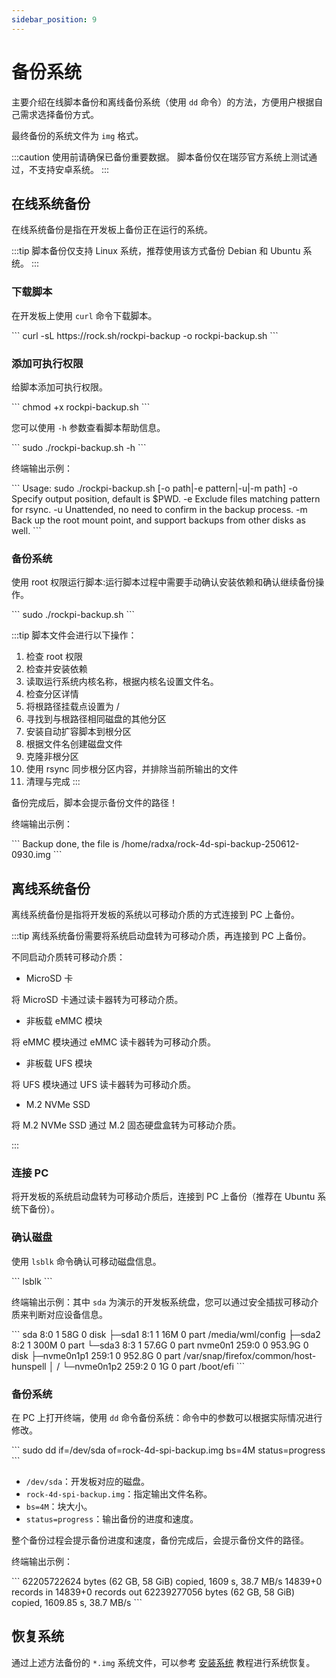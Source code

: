 ```yaml
---
sidebar_position: 9
---
```


# 备份系统

主要介绍在线脚本备份和离线备份系统（使用 `dd` 命令）的方法，方便用户根据自己需求选择备份方式。

最终备份的系统文件为 `img` 格式。

:::caution
使用前请确保已备份重要数据。
脚本备份仅在瑞莎官方系统上测试通过，不支持安卓系统。
:::

## 在线系统备份

在线系统备份是指在开发板上备份正在运行的系统。

:::tip
脚本备份仅支持 Linux 系统，推荐使用该方式备份 Debian 和 Ubuntu 系统。
:::

### 下载脚本

在开发板上使用 `curl` 命令下载脚本。

<NewCodeBlock tip="radxa@radxa-4d$" type="device">
```
curl -sL https://rock.sh/rockpi-backup -o rockpi-backup.sh
```
</NewCodeBlock>

### 添加可执行权限

给脚本添加可执行权限。

<NewCodeBlock tip="radxa@radxa-4d$" type="device">
```
chmod +x rockpi-backup.sh
```
</NewCodeBlock>

您可以使用 `-h` 参数查看脚本帮助信息。

<NewCodeBlock tip="radxa@radxa-4d$" type="device">
```
sudo ./rockpi-backup.sh -h
```
</NewCodeBlock>

终端输出示例：

<NewCodeBlock tip="radxa@radxa-4d$" type="device">
```
Usage:
  sudo ./rockpi-backup.sh [-o path|-e pattern|-u|-m path]
    -o Specify output position, default is $PWD.
    -e Exclude files matching pattern for rsync.
    -u Unattended, no need to confirm in the backup process.
    -m Back up the root mount point, and support backups from other disks as well.
```
</NewCodeBlock>

### 备份系统

使用 root 权限运行脚本:运行脚本过程中需要手动确认安装依赖和确认继续备份操作。

<NewCodeBlock tip="radxa@radxa-4d$" type="device">
```
sudo ./rockpi-backup.sh
```
</NewCodeBlock>

:::tip
脚本文件会进行以下操作：

1. 检查 root 权限
2. 检查并安装依赖
3. 读取运行系统内核名称，根据内核名设置文件名。
4. 检查分区详情
5. 将根路径挂载点设置为 /
6. 寻找到与根路径相同磁盘的其他分区
7. 安装自动扩容脚本到根分区
8. 根据文件名创建磁盘文件
9. 克隆非根分区
10. 使用 rsync 同步根分区内容，并排除当前所输出的文件
11. 清理与完成
    :::

备份完成后，脚本会提示备份文件的路径！

终端输出示例：

<NewCodeBlock tip="radxa@radxa-4d$" type="device">
```
Backup done, the file is /home/radxa/rock-4d-spi-backup-250612-0930.img
```
</NewCodeBlock>

## 离线系统备份

离线系统备份是指将开发板的系统以可移动介质的方式连接到 PC 上备份。

:::tip
离线系统备份需要将系统启动盘转为可移动介质，再连接到 PC 上备份。

不同启动介质转可移动介质：

- MicroSD 卡

将 MicroSD 卡通过读卡器转为可移动介质。

- 非板载 eMMC 模块

将 eMMC 模块通过 eMMC 读卡器转为可移动介质。

- 非板载 UFS 模块

将 UFS 模块通过 UFS 读卡器转为可移动介质。

- M.2 NVMe SSD

将 M.2 NVMe SSD 通过 M.2 固态硬盘盒转为可移动介质。

:::

### 连接 PC

将开发板的系统启动盘转为可移动介质后，连接到 PC 上备份（推荐在 Ubuntu 系统下备份）。

### 确认磁盘

使用 `lsblk` 命令确认可移动磁盘信息。

<NewCodeBlock tip="radxa@radxa-4d$" type="device">
```
lsblk
```
</NewCodeBlock>

终端输出示例：其中 `sda` 为演示的开发板系统盘，您可以通过安全插拔可移动介质来判断对应设备信息。

<NewCodeBlock tip="PC-Host$" type="host">
```
sda           8:0    1    58G  0 disk
├─sda1        8:1    1    16M  0 part /media/wml/config
├─sda2        8:2    1   300M  0 part
└─sda3        8:3    1  57.6G  0 part
nvme0n1     259:0    0 953.9G  0 disk
├─nvme0n1p1 259:1    0 952.8G  0 part /var/snap/firefox/common/host-hunspell
│                                     /
└─nvme0n1p2 259:2    0     1G  0 part /boot/efi
```
</NewCodeBlock>

### 备份系统

在 PC 上打开终端，使用 `dd` 命令备份系统：命令中的参数可以根据实际情况进行修改。

<NewCodeBlock tip="PC-Host$" type="host">
```
sudo dd if=/dev/sda of=rock-4d-spi-backup.img bs=4M status=progress
```
</NewCodeBlock>

- `/dev/sda`：开发板对应的磁盘。
- `rock-4d-spi-backup.img`：指定输出文件名称。
- `bs=4M`：块大小。
- `status=progress`：输出备份的进度和速度。

整个备份过程会提示备份进度和速度，备份完成后，会提示备份文件的路径。

终端输出示例：

<NewCodeBlock tip="PC-Host$" type="host">
```
62205722624 bytes (62 GB, 58 GiB) copied, 1609 s, 38.7 MB/s
14839+0 records in
14839+0 records out
62239277056 bytes (62 GB, 58 GiB) copied, 1609.85 s, 38.7 MB/s
```
</NewCodeBlock>

## 恢复系统

通过上述方法备份的 `*.img` 系统文件，可以参考 [安装系统](../getting-started/install-system/) 教程进行系统恢复。
